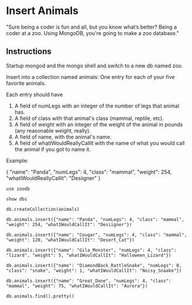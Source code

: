 # Insert Animals

"Sure being a coder is fun and all, but you know what’s better? Being a coder at a zoo. Using MongoDB, you're going to make a zoo database."

## Instructions

Startup mongod and the mongo shell and switch to a new db named zoo.

Insert into a collection named animals:
One entry for each of your five favorite animals.

Each entry should have
1. A field of numLegs with an integer of the number of legs that animal has.
2. A field of class with that animal's class (mammal, reptile, etc).
3. A field of weight with an integer of the weight of the animal in pounds (any reasonable weight, really).
4. A field of name, with the animal's name.
5. A field of whatIWouldReallyCallIt with the name of what you would call the animal if you got to name it.

Example:

{
  "name": "Panda",
  "numLegs": 4,
  "class": "mammal",
  "weight": 254,
  "whatIWouldReallyCallIt": "Desiigner"
}
```
use zoodb

show dbs

db.createCollection(animals)

db.animals.insert({"name": "Panda", "numLegs": 4, "class": "mammal", "weight": 254, "whatIWouldCallIt": "Desiigner"})

db.animals.insert({"name": "Cougar", "numLegs": 4, "class": "mammal", "weight": 120, "whatIWouldCallIt": "Desert_Cat"})

db.animals.insert({"name": "Gila_Monster", "numLegs": 4, "class": "lizard", "weight": 5, "whatIWouldCallIt": "Halloween_Lizard"})

db.animals.insert({"name": "DiamondBack_RattleSnake", "numLegs": 0, "class": "snake", "weight": 1, "whatIWouldCallIt": "Noisy_Snaake"})

db.animals.insert({"name": "Great_Dane", "numLegs": 4, "class": "mammal", "weight": 75, "whatIWouldCallIt": "Aurora"})

db.animals.find().pretty()
